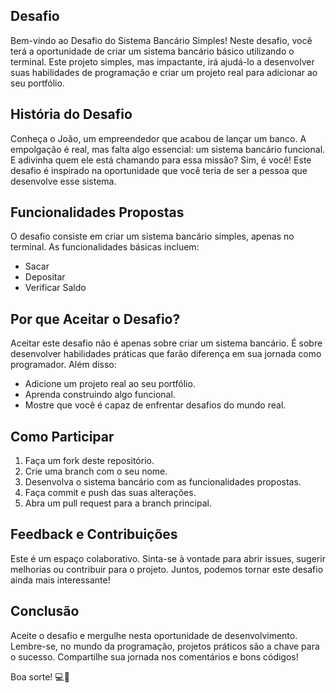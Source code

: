 ## Desafio

Bem-vindo ao Desafio do Sistema Bancário Simples! Neste desafio, você terá a oportunidade de criar um sistema bancário básico utilizando o terminal. Este projeto simples, mas impactante, irá ajudá-lo a desenvolver suas habilidades de programação e criar um projeto real para adicionar ao seu portfólio.

## História do Desafio

Conheça o João, um empreendedor que acabou de lançar um banco. A empolgação é real, mas falta algo essencial: um sistema bancário funcional. E adivinha quem ele está chamando para essa missão? Sim, é você! Este desafio é inspirado na oportunidade que você teria de ser a pessoa que desenvolve esse sistema.

## Funcionalidades Propostas

O desafio consiste em criar um sistema bancário simples, apenas no terminal. As funcionalidades básicas incluem:

- Sacar
- Depositar
- Verificar Saldo

## Por que Aceitar o Desafio?

Aceitar este desafio não é apenas sobre criar um sistema bancário. É sobre desenvolver habilidades práticas que farão diferença em sua jornada como programador. Além disso:

- Adicione um projeto real ao seu portfólio.
- Aprenda construindo algo funcional.
- Mostre que você é capaz de enfrentar desafios do mundo real.

## Como Participar

1. Faça um fork deste repositório.
2. Crie uma branch com o seu nome.
3. Desenvolva o sistema bancário com as funcionalidades propostas.
4. Faça commit e push das suas alterações.
5. Abra um pull request para a branch principal.

## Feedback e Contribuições

Este é um espaço colaborativo. Sinta-se à vontade para abrir issues, sugerir melhorias ou contribuir para o projeto. Juntos, podemos tornar este desafio ainda mais interessante!

## Conclusão

Aceite o desafio e mergulhe nesta oportunidade de desenvolvimento. Lembre-se, no mundo da programação, projetos práticos são a chave para o sucesso. Compartilhe sua jornada nos comentários e bons códigos!

Boa sorte! 💻🚀
